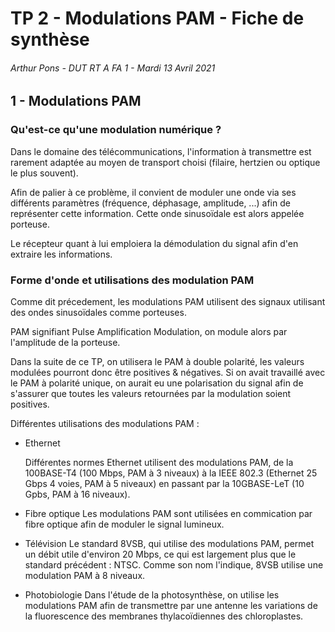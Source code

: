 # TP 2 - Modulations PAM - Fiche de synthèse
###### Arthur Pons - DUT RT A FA 1 - Mardi 13 Avril 2021

## 1 - Modulations PAM

### Qu'est-ce qu'une modulation numérique ?

Dans le domaine des télécommunications, l'information à transmettre est rarement adaptée au moyen de transport choisi (filaire, hertzien ou optique le plus souvent). 

Afin de palier à ce problème, il convient de moduler une onde via ses différents paramètres (fréquence, déphasage, amplitude, ...) afin de représenter cette information. Cette onde sinusoïdale est alors appelée porteuse.

Le récepteur quant à lui emploiera la démodulation du signal afin d'en extraire les informations.

### Forme d'onde et utilisations des modulation PAM

Comme dit précedement, les modulations PAM utilisent des signaux utilisant des ondes sinusoïdales comme porteuses.

PAM signifiant Pulse Amplification Modulation, on module alors par l'amplitude de la porteuse.

Dans la suite de ce TP, on utilisera le PAM à double polarité, les valeurs modulées pourront donc être positives & négatives. Si on avait travaillé avec le PAM à polarité unique, on aurait eu une polarisation du signal afin de s'assurer que toutes les valeurs retournées par la modulation soient positives.

Différentes utilisations des modulations PAM :
- Ethernet

	Différentes normes Ethernet utilisent des modulations PAM, de la 100BASE-T4 (100 Mbps, PAM à 3 niveaux) à la IEEE 802.3 (Ethernet 25 Gbps 4 voies, PAM à 5 niveaux) en passant par la 10GBASE-LeT (10 Gpbs, PAM à 16 niveaux).

- Fibre optique
	Les modulations PAM sont utilisées en commication par fibre optique afin de moduler le signal lumineux.

- Télévision
	Le standard 8VSB, qui utilise des modulations PAM, permet un débit utile d'environ 20 Mbps, ce qui est largement plus que le standard précédent : NTSC. Comme son nom l'indique, 8VSB utilise une modulation PAM à 8 niveaux.

- Photobiologie
	Dans l'étude de la photosynthèse, on utilise les modulations PAM afin de transmettre par une antenne les variations de la fluorescence des membranes thylacoïdiennes des chloroplastes.